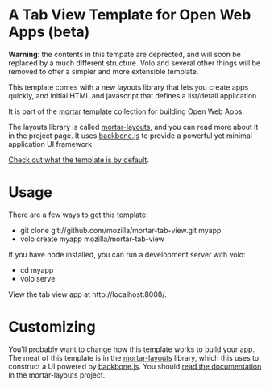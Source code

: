 
# A Tab View Template for Open Web Apps (beta)

**Warning**: the contents in this tempate are deprected, and will soon be replaced by a much different structure. Volo and several other things will be removed to offer a simpler and more extensible template.

This template comes with a new layouts library that lets you create apps quickly, and initial HTML and javascript that defines a list/detail application.

It is part of the [mortar](https://github.com/mozilla/mortar/)
template collection for building Open Web Apps.

The layouts library is called [mortar-layouts](https://github.com/mozilla/mortar-layouts), and you can read more about it in the project page. It uses [backbone.js](http://backbonejs.org/) to provide a powerful yet minimal application UI framework.

[Check out what the template is by default](http://mozilla.github.com/mortar-tab-view/).

# Usage

There are a few ways to get this template:

* git clone git://github.com/mozilla/mortar-tab-view.git myapp
* volo create myapp mozilla/mortar-tab-view

If you have node installed, you can run a development server with volo:

* cd myapp
* volo serve

View the tab view app at http://localhost:8008/.

# Customizing

You'll probably want to change how this template works to build your app. The meat of this template is in the [mortar-layouts](https://github.com/mozilla/mortar-layouts) library, which this uses to construct a UI powered by [backbone.js](http://backbonejs.org/). You should [read the documentation](https://github.com/mozilla/mortar-layouts#mortar-layouts) in the mortar-layouts project.

